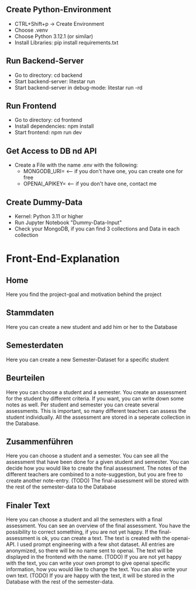 ## Create Python-Environment
- CTRL+Shift+p -> Create Environment
- Choose .venv
- Choose Python 3.12.1 (or similar)
- Install Libraries: pip install requirements.txt


## Run Backend-Server
- Go to directory: cd backend
- Start backend-server: litestar run
- Start backend-server in debug-mode: litestar run -rd


## Run Frontend
- Go to directory: cd frontend
- Install dependencies: npm install
- Start frontend: npm run dev


## Get Access to DB nd API
- Create a File with the name .env with the following:
    - MONGODB_URI=<your own mongodb-uri> <-- if you don't have one, you can create one for free
    - OPENAI_APIKEY=<openai-api-key> <-- if you don't have one, contact me


## Create Dummy-Data
- Kernel: Python 3.11 or higher
- Run Jupyter Notebook "Dummy-Data-Input"
- Check your MongoDB, if you can find 3 collections and Data in each collection


# Front-End-Explanation

## Home
Here you find the project-goal and motivation behind the project

## Stammdaten
Here you can create a new student and add him or her to the Database

## Semesterdaten
Here you can create a new Semester-Dataset for a specific student

## Beurteilen
Here you can choose a student and a semester.
You create an assessment for the student by different criteria.
If you want, you can write down some notes as well.
Per student and semester you can create several assessments.
This is important, so many different teachers can assess the student individually.
All the assessment are stored in a seperate collection in the Database.

## Zusammenführen
Here you can choose a student and a semester.
You can see all the assessment that have been done for a given student and semester.
You can decide how you would like to create the final assessment.
The notes of the different teachers are combined to a note-suggestion, but you are free to create another note-entry. (TODO)
The final-assessment will be stored with the rest of the semester-data to the Database

## Finaler Text
Here you can choose a student and all the semesters with a final assessment.
You can see an overview of the final assessment.
You have the possibility to correct something, if you are not yet happy.
If the final-assessment is ok, you can create a text.
The text is created with the openai-API.
I used prompt engineering with a few shot dataset.
All entries are anonymized, so there will be no name sent to openai.
The text will be displayed in the frontend with the name. (TODO)
If you are not yet happy with the text, you can write your own prompt to give openai specific information, how you would like to change the text.
You can also write your own text. (TODO)
If you are happy with the text, it will be stored in the Database with the rest of the semester-data.